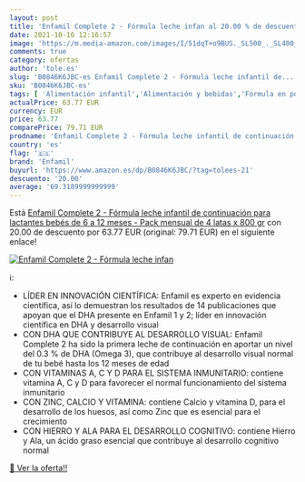 ```yaml
---
layout: post
title: 'Enfamil Complete 2 - Fórmula leche infan al 20.00 % de descuento'
date: 2021-10-16 12:16:57
image: 'https://m.media-amazon.com/images/I/51dqT+o9BUS._SL500_._SL400_.jpg'
comments: true
category: ofertas
author: 'tole.es'
slug: 'B0846K6JBC-es Enfamil Complete 2 - Fórmula leche infantil de...'
sku: 'B0846K6JBC-es'
tags: [ 'Alimentación infantil','Alimentación y bebidas','Fórmula en polvo para bebés','Fórmula para bebés y niños pequeños','bebés','enfamil', ]
actualPrice: 63.77 EUR
currency: EUR
price: 63.77
comparePrice: 79.71 EUR
prodname: 'Enfamil Complete 2 - Fórmula leche infantil de continuación para lactantes bebés de 6 a 12 meses - Pack mensual de 4 latas x 800 gr'
country: 'es'
flag: '🇪🇸'
brand: 'Enfamil'
buyurl: 'https://www.amazon.es/dp/B0846K6JBC/?tag=tolees-21'
descuento: '20.00'
average: '69.3189999999999'
---
```


Está [Enfamil Complete 2 - Fórmula leche infantil de continuación para lactantes bebés de 6 a 12 meses - Pack mensual de 4 latas x 800 gr](https://www.amazon.es/dp/B0846K6JBC/?tag=tolees-21) con 20.00 de descuento por 63.77 EUR (original: 79.71 EUR) en el siguiente enlace!

[![Enfamil Complete 2 - Fórmula leche infan](https://m.media-amazon.com/images/I/51dqT+o9BUS._SL500_._SL400_.jpg)](https://www.amazon.es/dp/B0846K6JBC/?tag=tolees-21)

ℹ️:

- LÍDER EN INNOVACIÓN CIENTÍFICA: Enfamil es experto en evidencia científica, así lo demuestran los resultados de 14 publicaciones que apoyan que el DHA presente en Enfamil 1 y 2; líder en innovación científica en DHA y desarrollo visual
- CON DHA QUE CONTRIBUYE AL DESARROLLO VISUAL: Enfamil Complete 2 ha sido la primera leche de continuación en aportar un nivel del 0.3 % de DHA (Omega 3), que contribuye al desarrollo visual normal de tu bebé hasta los 12 meses de edad
- CON VITAMINAS A, C Y D PARA EL SISTEMA INMUNITARIO: contiene vitamina A, C y D para favorecer el normal funcionamiento del sistema inmunitario
- CON ZINC, CALCIO Y VITAMINA: contiene Calcio y vitamina D, para el desarrollo de los huesos, así como Zinc que es esencial para el crecimiento
- CON HIERRO Y ALA PARA EL DESARROLLO COGNITIVO: contiene Hierro y Ala, un ácido graso esencial que contribuye al desarrollo cognitivo normal

[🛒 Ver la oferta!!](https://www.amazon.es/dp/B0846K6JBC/?tag=tolees-21)
